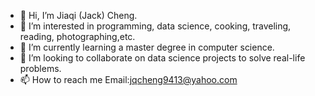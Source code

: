 - 👋 Hi, I’m Jiaqi (Jack) Cheng.
- 👀 I’m interested in programming, data science, cooking, traveling, reading, photographing,etc.
- 🌱 I’m currently learning a master degree in computer science.
- 💞️ I’m looking to collaborate on data science projects to solve real-life problems. 
- 📫 How to reach me Email:jqcheng9413@yahoo.com

<!---
jackson9413/jackson9413 is a ✨ special ✨ repository because its `README.md` (this file) appears on your GitHub profile.
You can click the Preview link to take a look at your changes.
--->
